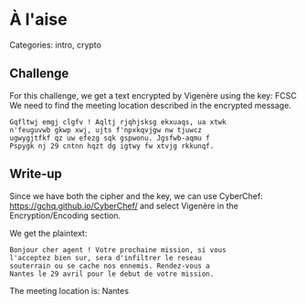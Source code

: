 # À l'aise

Categories: intro, crypto

## Challenge

For this challenge, we get a text encrypted by Vigenère using
the key: FCSC
We need to find the meeting location described in the encrypted message.
```text
Gqfltwj emgj clgfv ! Aqltj rjqhjsksg ekxuaqs, ua xtwk
n'feuguvwb gkwp xwj, ujts f'npxkqvjgw nw tjuwcz
ugwygjtfkf qz uw efezg sqk gspwonu. Jgsfwb-aqmu f
Pspygk nj 29 cntnn hqzt dg igtwy fw xtvjg rkkunqf.
```
## Write-up

Since we have both the cipher and the key, we can use CyberChef:
https://gchq.github.io/CyberChef/
and select Vigenère in the Encryption/Encoding section.

We get the plaintext:
```text
Bonjour cher agent ! Votre prochaine mission, si vous
l'acceptez bien sur, sera d'infiltrer le reseau
souterrain ou se cache nos ennemis. Rendez-vous a
Nantes le 29 avril pour le debut de votre mission.
```

The meeting location is: Nantes